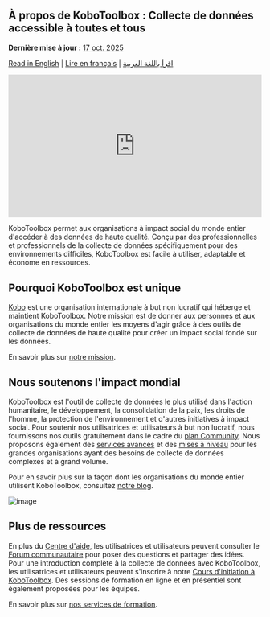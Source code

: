 ## À propos de KoboToolbox : Collecte de données accessible à toutes et tous
**Dernière mise à jour :** <a href="https://github.com/kobotoolbox/docs/blob/b70cdbf084f645b5cefa1a9368456f8f37b7245c/source/about_kobotoolbox_es.md" class="reference">17 oct. 2025</a>

[Read in English](about_kobotoolbox.md) | [Lire en français](about_kobotoolbox_fr.md) | [اقرأ باللغة العربية](about_kobotoolbox_ar.md)


<iframe src="https://www.youtube.com/embed/oKtMmBAlHho?si=OqS7-rewYMf-Rrw2&cc_load_policy=1&cc_lang_pref=fr&hl=fr" style="width: 100%; aspect-ratio: 16 / 9; height: auto; border: 0;" title="YouTube video player" frameborder="0" allow="accelerometer; autoplay; clipboard-write; encrypted-media; gyroscope; picture-in-picture; web-share" allowfullscreen></iframe>

KoboToolbox permet aux organisations à impact social du monde entier d'accéder à des données de haute qualité. Conçu par des professionnelles et professionnels de la collecte de données spécifiquement pour des environnements difficiles, KoboToolbox est facile à utiliser, adaptable et économe en ressources.

## Pourquoi KoboToolbox est unique
[Kobo](https://www.kobotoolbox.org/about-us/the-organization/) est une organisation internationale à but non lucratif qui héberge et maintient KoboToolbox. Notre mission est de donner aux personnes et aux organisations du monde entier les moyens d'agir grâce à des outils de collecte de données de haute qualité pour créer un impact social fondé sur les données.

En savoir plus sur [notre mission](https://www.kobotoolbox.org/about-us/our-mission/).

## Nous soutenons l'impact mondial

KoboToolbox est l'outil de collecte de données le plus utilisé dans l'action humanitaire, le développement, la consolidation de la paix, les droits de l'homme, la protection de l'environnement et d'autres initiatives à impact social. Pour soutenir nos utilisatrices et utilisateurs à but non lucratif, nous fournissons nos outils gratuitement dans le cadre du [plan Community](https://www.kobotoolbox.org/pricing/#free). Nous proposons également des [services avancés](https://www.kobotoolbox.org/services/) et des [mises à niveau](https://www.kobotoolbox.org/pricing/) pour les grandes organisations ayant des besoins de collecte de données complexes et à grand volume.

Pour en savoir plus sur la façon dont les organisations du monde entier utilisent KoboToolbox, consultez [notre blog](https://www.kobotoolbox.org/blog/).

![image](images/about_kobotoolbox/usermap.png)

## Plus de ressources

En plus du [Centre d'aide](https://support.kobotoolbox.org/), les utilisatrices et utilisateurs peuvent consulter le [Forum communautaire](https://community.kobotoolbox.org/) pour poser des questions et partager des idées. Pour une introduction complète à la collecte de données avec KoboToolbox, les utilisatrices et utilisateurs peuvent s'inscrire à notre [Cours d'initiation à KoboToolbox](https://academy.kobotoolbox.org/courses/essentials). Des sessions de formation en ligne et en présentiel sont également proposées pour les équipes.

En savoir plus sur [nos services de formation](https://www.kobotoolbox.org/services/training/).